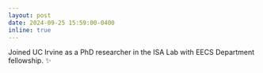 ```yaml
---
layout: post
date: 2024-09-25 15:59:00-0400
inline: true
---
```


Joined UC Irvine as a PhD researcher in the ISA Lab with EECS Department fellowship. :sparkles:
